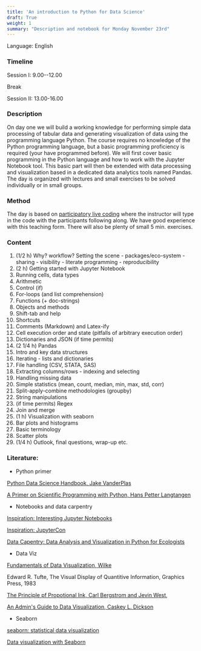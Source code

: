 ```yaml
---
title: 'An introduction to Python for Data Science'
draft: True
weight: 1
summary: "Description and notebook for Monday November 23rd"
---
```


Language: English
### Timeline
Session I: 9.00--12.00

Break

Session II: 13.00-16.00

### Description
On day one we will build a working knowledge for performing simple data processing of tabular data and generating visualization of data using the programming language Python. The course requires no knowledge of the Python programming language, but a basic programming proficiency is required (your have programmed before). We will first cover basic programming in the Python language and how to work with the Jupyter Notebook tool. This basic part will then be extended with data processing and visualization based in a dedicated data analytics tools named Pandas. The day is organized with lectures and small exercises to be solved individually or in small groups.

### Method
The day is based on [participatory live coding](https://carpentries.github.io/instructor-training/14-live/) where the instructor will type in the code with the participants following along. We have good experience with this teaching form. There will also be plenty of small 5 min. exercises.

### Content

1. (1/2 h) Why? workflow? Setting the scene - packages/eco-system - sharing - visibility - literate programming - reproducibility 
2. (2 h) Getting started with Jupyter Notebook
  1. Running cells, data types
  2. Arithmetic
  3. Control (if)
  4. For-loops (and list comprehension)
  5. Functions (+ doc-strings)
  6. Objects and methods
  7. Shift-tab and help
  8. Shortcuts
  9. Comments (Markdown) and Latex-ify
  10. Cell execution order and state (pitfalls of arbitrary execution order)
  11. Dictionaries and JSON (if time permits)
3. (2 1/4 h) Pandas
  1. Intro and key data structures
  2. Iterating - lists and dictionaries
  3. File handling (CSV, STATA, SAS)
  4. Extracting columns/rows - indexing and selecting
  5. Handling missing data
  6. Simple statistics (mean, count, median, min, max, std, corr)
  7. Split-apply-combine methodologies (groupby)
  8. String manipulations
  9. (if time permits) Regex
  10. Join and merge
4. (1 h) Visualization with seaborn
  1. Bar plots and histograms
  2. Basic terminology
  3. Scatter plots
6. (1/4 h) Outlook, final questions, wrap-up etc.

### Literature:

- Python primer

[Python Data Science Handbook, Jake VanderPlas](https://jakevdp.github.io/PythonDataScienceHandbook/)

[A Primer on Scientific Programming with Python, Hans Petter Langtangen](https://link.springer.com/book/10.1007%2F978-3-662-49887-3)

- Notebooks and data carpentry

[Inspiration: Interesting Jupyter Notebooks](https://github.com/jupyter/jupyter/wiki/A-gallery-of-interesting-Jupyter-Notebooks)

[Inspiration: JupyterCon](https://conferences.oreilly.com/jupyter/jup-ny)

[Data Capentry: Data Analysis and Visualization in Python for Ecologists](https://datacarpentry.org/python-ecology-lesson/)

- Data Viz

[Fundamentals of Data Visualization, Wilke](https://serialmentor.com/dataviz/)

Edward R. Tufte, The Visual Display of Quantitive Information, Graphics Press, 1983

[The Principle pf Propotional Ink, Carl Bergstrom and Jevin West](https://callingbullshit.org/tools/tools_proportional_ink.html),   

[An Admin's Guide to Data Visualization, Caskey L. Dickson](https://www.usenix.org/sites/default/files/conference/protected-files/lisa16_slides_dickson.pdf)

- Seaborn

[seaborn: statistical data visualization](https://seaborn.pydata.org/)

[Data visualization with Seaborn](https://www.oreilly.com/learning/data-visualization-with-seaborn)
